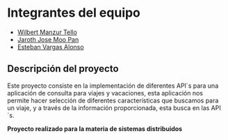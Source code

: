 # Integrantes del equipo

- [Wilbert Manzur Tello](https://github.com/Wilbertmt2)
- [Jaroth Jose Moo Pan](https://github.com/Jarotho)
- [Esteban Vargas Alonso](https://github.com/Esteban-Vargas)

## Descripción del proyecto
Este proyecto consiste en la implementación de diferentes API´s para una aplicación de consulta para viajes y vacaciones, esta aplicación nos permite hacer selección de diferentes características que buscamos para un viaje, y a través de la información proporcionada, esta busca en las API´s.

**Proyecto realizado para la materia de sistemas distribuidos**
